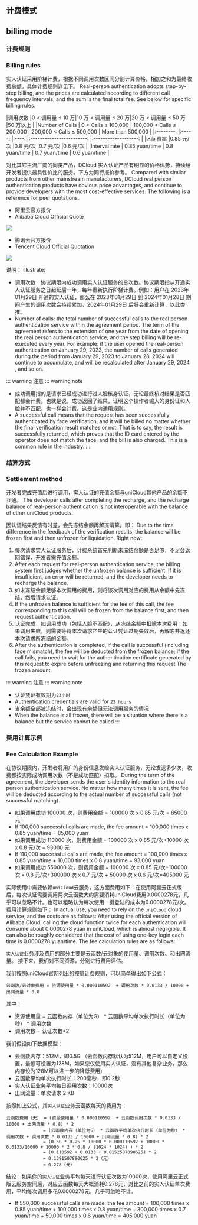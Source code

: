 ## 计费模式
## billing mode

### 计费规则
### Billing rules

实人认证采用阶梯计费，根据不同调用次数区间分别计算价格，相加之和为最终收费总额。具体计费规则详见下。
Real-person authentication adopts step-by-step billing, and the prices are calculated according to different call frequency intervals, and the sum is the final total fee. See below for specific billing rules.

|调用次数	|0 < 调用量 ≤ 10 万|10 万 < 调用量 ≤ 20 万|20 万 < 调用量 ≤ 50 万	|50 万以上				|
|Number of Calls | 0 < Calls ≤ 100,000 | 100,000 < Calls ≤ 200,000 | 200,000 < Calls ≤ 500,000 | More than 500,000 |
|:--------:	|:-----:			|:----:					|:------------------------:	|:-------------------:	|
|区间费率	|0.85 元/次			|0.8 元/次				|0.7 元/次					|0.6 元/次				|
|Interval rate | 0.85 yuan/time | 0.8 yuan/time | 0.7 yuan/time | 0.6 yuan/time |

对比其它主流厂商的同类产品，DCloud 实人认证产品有明显的价格优势，持续给开发者提供最具性价比的服务。下方为同行报价参考。
Compared with similar products from other mainstream manufacturers, DCloud real person authentication products have obvious price advantages, and continue to provide developers with the most cost-effective services. The following is a reference for peer quotations.

- 阿里云官方报价
- Alibaba Cloud Official Quote

![](https://web-assets.dcloud.net.cn/unidoc/zh/rpa/rpa_jg_ali.png)

- 腾讯云官方报价
- Tencent Cloud Official Quotation

![](https://web-assets.dcloud.net.cn/unidoc/zh/rpa/rpa_jg_tcb.png)


说明：
illustrate:

- 调用次数：协议期限内成功调用实人认证服务的总次数。协议期限指从开通实人认证服务之日起延后一年，每年重新执行阶梯计费。例如：用户在 2023年01月29日 开通的实人认证，那么在 2023年01月29日 到 2024年01月28日 期间产生的调用次数会持续累加，2024年01月29日 后将会重新计算，以此类推。
- Number of calls: the total number of successful calls to the real person authentication service within the agreement period. The term of the agreement refers to the extension of one year from the date of opening the real person authentication service, and the step billing will be re-executed every year. For example: if the user opened the real-person authentication on January 29, 2023, the number of calls generated during the period from January 29, 2023 to January 28, 2024 will continue to accumulate, and will be recalculated after January 29, 2024 , and so on.

::: warning 注意
::: warning note
- 成功调用指的是请求已经成功进行过人脸核身认证，无论最终核对结果是否匹配都会计费。也就是说，成功返回了结果，证明这个操作者输入的身份证和人脸并不匹配，也一样会计费。这是业内通用规则。
- A successful call means that the request has been successfully authenticated by face verification, and it will be billed no matter whether the final verification result matches or not. That is to say, the result is successfully returned, which proves that the ID card entered by the operator does not match the face, and the bill is also charged. This is a common rule in the industry.
:::

### 结算方式
### Settlement method

开发者完成充值后进行调用，实人认证的充值余额与uniCloud其他产品的余额不互通。
The developer calls after completing the recharge, and the recharge balance of real-person authentication is not interoperable with the balance of other uniCloud products.

因认证结果反馈有时差，会先冻结余额再解冻清算。即：
Due to the time difference in the feedback of the verification results, the balance will be frozen first and then unfrozen for liquidation. Right now:

1. 每次请求实人认证服务后，计费系统首先判断未冻结余额是否足够，不足会返回错误，开发者需充值余额。
1. After each request for real-person authentication service, the billing system first judges whether the unfrozen balance is sufficient. If it is insufficient, an error will be returned, and the developer needs to recharge the balance.
2. 如未冻结余额足够本次调用的费用，则将该次调用对应的费用从余额中先冻结，然后请求认证。
2. If the unfrozen balance is sufficient for the fee of this call, the fee corresponding to this call will be frozen from the balance first, and then request authentication.
3. 认证完成，如调用成功（包括人脸不匹配），从冻结余额中扣除本次费用；如果调用失败，则需要等待本次请求产生的认证凭证过期失效后，再解冻并返还本次请求所冻结的金额。
3. After the authentication is completed, if the call is successful (including face mismatch), the fee will be deducted from the frozen balance; if the call fails, you need to wait for the authentication certificate generated by this request to expire before unfreezing and returning this request The frozen amount.

::: warning 注意
::: warning note
- 认证凭证有效期为`23小时`
- Authentication credentials are valid for `23 hours`
- 当余额全部被冻结时，会出现有余额但无法调用服务的情况
- When the balance is all frozen, there will be a situation where there is a balance but the service cannot be called
:::


### 费用计算示例
### Fee Calculation Example

在协议期限内，开发者将用户的身份信息发给实人认证服务，无论发送多少次，收费都按实际成功调用次数（不是成功匹配）扣取。
During the term of the agreement, the developer sends the user's identity information to the real person authentication service. No matter how many times it is sent, the fee will be deducted according to the actual number of successful calls (not successful matching).

- 如果调用成功 100000 次，则费用金额 = 100000 次 x 0.85 元/次 = 85000 元
- If 100,000 successful calls are made, the fee amount = 100,000 times x 0.85 yuan/time = 85,000 yuan
- 如果调用成功 110000 次，则费用金额 = 100000 次 x 0.85 元/次+10000 次 x 0.8 元/次 = 93000 元
- If 110,000 successful calls are made, the fee amount = 100,000 times x 0.85 yuan/time + 10,000 times x 0.8 yuan/time = 93,000 yuan
- 如果调用成功 550000 次，则费用金额 = 100000 次 x 0.85 元/次+100000 次 x 0.8 元/次+300000 次 x 0.7 元/次 + 50000 次 x 0.6 元/次=405000 元


实际使用中需要依赖`uniCloud`云服务，这方面费用如下：在使用阿里云正式版后，每次认证需要调用两次云函数大约需要消耗uniCloud费用0.0000278元，几乎可以忽略不计。也可以粗略认为每次使用一键登陆的成本为0.0000278元/次。费用计算规则如下：
In actual use, you need to rely on the `uniCloud` cloud service, and the costs are as follows: After using the official version of Alibaba Cloud, calling the cloud function twice for each authentication will consume about 0.0000278 yuan in uniCloud, which is almost negligible. It can also be roughly considered that the cost of using one-key login each time is 0.0000278 yuan/time. The fee calculation rules are as follows:

`实人认证`业务涉及费用的部分主要是云函数/云对象的使用量、调用次数、和出网流量。
接下来，我们对不同资源，分别进行费用评估。

我们按照uniCloud官网列出的[按量计费](https://uniapp.dcloud.net.cn/uniCloud/price.html#aliyun-postpay)规则，可以简单得出如下公式：

`云函数/云对象费用 = 资源使用量 * 0.000110592  + 调用次数 * 0.0133 / 10000 + 出网流量 * 0.8`

其中：
- 资源使用量 = 云函数内存（单位为G） * 云函数平均单次执行时长（单位为秒） * 调用次数
- 调用次数 = 认证次数*2


我们假设如下数据模型：

- 云函数内存：512M，即0.5G （云函数内存默认为512M，用户可以自定义设置，最低可设置为128M。如果您仅使用实人认证，没有其他复杂业务，那么内存设为128M可以进一步的降低费用）
- 云函数平均单次执行时长：200毫秒，即0.2秒
- 实人认证业务平均每日调用次数：10000次
- 出网流量：单次请求 2 KB

按照如上公式，其`实人认证`业务云函数每天的费用为：

```
云函数费用（天） = (资源使用量 * 0.000110592  + 云函数调用次数 * 0.0133 / 10000 + 出网流量 * 0.8) * 2
			  = (云函数内存（单位为G） * 云函数平均单次执行时长（单位为秒） * 调用次数 + 调用次数 * 0.0133 / 10000 + 出网流量 * 0.8) * 2
			  = (0.5G * 0.2S * 10000 * 0.000110592 + 10000 * 0.0133/10000 + 10000 * 2 * 0.8 / (1024 * 1024) ) * 2
			  = (0.110592 + 0.0133 + 0.0152587890625) * 2
			  = 0.1391507890625 * 2（元）
			  ≈ 0.278（元）
```

结论：如果你的`实人认证`业务平均每天进行认证次数为10000次，使用阿里云正式版云服务空间后，对应云函数每天大概消耗0.278元，对比之前的实人认证单次费用，平均每次调用多花0.0000278元，几乎可忽略不计。
- If 550,000 successful calls are made, the fee amount = 100,000 times x 0.85 yuan/time + 100,000 times x 0.8 yuan/time + 300,000 times x 0.7 yuan/time + 50,000 times x 0.6 yuan/time = 405,000 yuan
